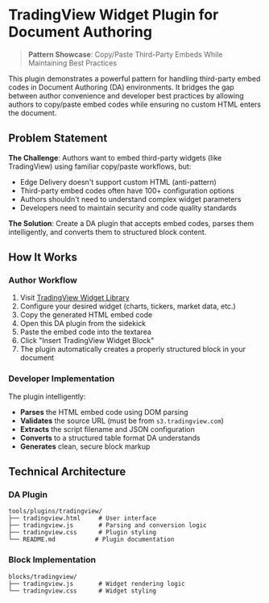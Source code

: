 # TradingView Widget Plugin for Document Authoring

> **Pattern Showcase**: Copy/Paste Third-Party Embeds While Maintaining Best Practices

This plugin demonstrates a powerful pattern for handling third-party embed codes in Document Authoring (DA) environments. It bridges the gap between author convenience and developer best practices by allowing authors to copy/paste embed codes while ensuring no custom HTML enters the document.

## Problem Statement

**The Challenge**: Authors want to embed third-party widgets (like TradingView) using familiar copy/paste workflows, but:
- Edge Delivery doesn't support custom HTML (anti-pattern)
- Third-party embed codes often have 100+ configuration options
- Authors shouldn't need to understand complex widget parameters
- Developers need to maintain security and code quality standards

**The Solution**: Create a DA plugin that accepts embed codes, parses them intelligently, and converts them to structured block content.

## How It Works

### Author Workflow
1. Visit [TradingView Widget Library](https://www.tradingview.com/widget/)
2. Configure your desired widget (charts, tickers, market data, etc.)
3. Copy the generated HTML embed code
4. Open this DA plugin from the sidekick
5. Paste the embed code into the textarea
6. Click "Insert TradingView Widget Block"
7. The plugin automatically creates a properly structured block in your document

### Developer Implementation
The plugin intelligently:
- **Parses** the HTML embed code using DOM parsing
- **Validates** the source URL (must be from `s3.tradingview.com`)
- **Extracts** the script filename and JSON configuration
- **Converts** to a structured table format DA understands
- **Generates** clean, secure block markup

## Technical Architecture

### DA Plugin

```
tools/plugins/tradingview/
├── tradingview.html     # User interface
├── tradingview.js       # Parsing and conversion logic  
├── tradingview.css      # Plugin styling
└── README.md           # Plugin documentation
```

### Block Implementation

```
blocks/tradingview/
├── tradingview.js       # Widget rendering logic
└── tradingview.css      # Widget styling
```
